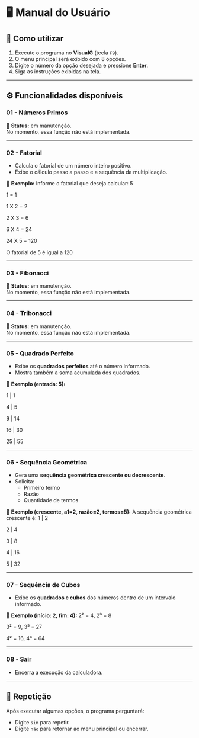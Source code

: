 # 🖥️ Manual do Usuário

## 📌 Como utilizar
1. Execute o programa no **VisualG** (tecla `F9`).
2. O menu principal será exibido com 8 opções.
3. Digite o número da opção desejada e pressione **Enter**.
4. Siga as instruções exibidas na tela. 

---

## ⚙️ Funcionalidades disponíveis

### 01 - Números Primos
🔧 **Status:** em manutenção.  
No momento, essa função não está implementada.

---

### 02 - Fatorial
- Calcula o fatorial de um número inteiro positivo.
- Exibe o cálculo passo a passo e a sequência da multiplicação.

📌 **Exemplo:**
Informe o fatorial que deseja calcular: 5

1 = 1

1 X 2 = 2

2 X 3 = 6

6 X 4 = 24

24 X 5 = 120

O fatorial de 5 é igual a 120

---

### 03 - Fibonacci
🔧 **Status:** em manutenção.  
No momento, essa função não está implementada.

---

### 04 - Tribonacci
🔧 **Status:** em manutenção.  
No momento, essa função não está implementada.

---

### 05 - Quadrado Perfeito
- Exibe os **quadrados perfeitos** até o número informado.
- Mostra também a soma acumulada dos quadrados.

📌 **Exemplo (entrada: 5):**

1 | 1

4 | 5

9 | 14

16 | 30

25 | 55

---

### 06 - Sequência Geométrica
- Gera uma **sequência geométrica crescente ou decrescente**.
- Solicita:
  - Primeiro termo
  - Razão
  - Quantidade de termos

📌 **Exemplo (crescente, a1=2, razão=2, termos=5):**
A sequência geométrica crescente é:
1 | 2

2 | 4

3 | 8

4 | 16

5 | 32


---

### 07 - Sequência de Cubos
- Exibe os **quadrados e cubos** dos números dentro de um intervalo informado.

📌 **Exemplo (início: 2, fim: 4):**
2² = 4, 2³ = 8

3² = 9, 3³ = 27

4² = 16, 4³ = 64


---

### 08 - Sair
- Encerra a execução da calculadora.

---

## 🔁 Repetição
Após executar algumas opções, o programa perguntará:
- Digite `sim` para repetir.
- Digite `não` para retornar ao menu principal ou encerrar.



